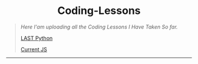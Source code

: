 <h1 align="center">Coding-Lessons</h1>

<blockquote>
  <p><i>Here I'am uploading all the Coding Lessons I Have Taken So far.</i></p>
  <p>
    <a href="https://github.com/SimeonTsvetanov/Coding-Lessons/tree/master/SoftUni%20Lessons/Python%20Development/Python%20Advanced%20January%202020/Python%20OOP">LAST Python</a>
  </p>
  <p>
      <a href="https://github.com/SimeonTsvetanov/Coding-Lessons/tree/master/SoftUni%20Lessons/JavaScript%20Development/JS%20Advanced%20May%202020">Current JS
  </p>
</blockquote>
<hr>

